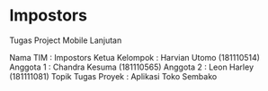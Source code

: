 # Impostors
Tugas Project Mobile Lanjutan

Nama TIM : Impostors
Ketua Kelompok : Harvian Utomo (181110514)
Anggota 1 : Chandra Kesuma (181110565)
Anggota 2 : Leon Harley (181111081)
Topik Tugas Proyek : Aplikasi Toko Sembako
